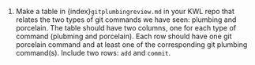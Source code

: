 1. Make a table in {index}`gitplumbingreview.md` in your KWL repo that relates the two types of git commands we have seen: plumbing and porcelain. The table should have two columns, one for each type of command (plubming and porcelain).  Each row should have one git porcelain command and at least one of the corresponding git plumbing command(s). Include two rows: `add` and `commit`. 
